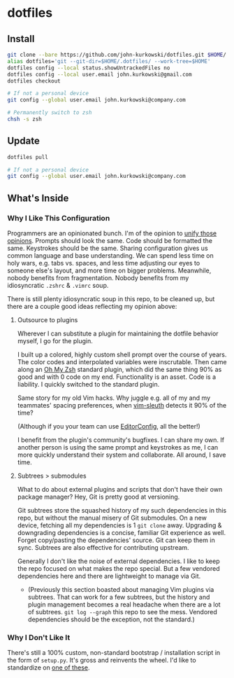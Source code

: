 # dotfiles

## Install

```zsh
git clone --bare https://github.com/john-kurkowski/dotfiles.git $HOME/.dotfiles
alias dotfiles='git --git-dir=$HOME/.dotfiles/ --work-tree=$HOME'
dotfiles config --local status.showUntrackedFiles no
dotfiles config --local user.email john.kurkowski@gmail.com
dotfiles checkout

# If not a personal device
git config --global user.email john.kurkowski@company.com

# Permanently switch to zsh
chsh -s zsh
```

## Update

```zsh
dotfiles pull

# If not a personal device
git config --global user.email john.kurkowski@company.com
```

## What's Inside

### Why I Like This Configuration

Programmers are an opinionated bunch. I'm of the opinion to [unify those
opinions](https://xkcd.com/927/). Prompts should look the same. Code should be
formatted the same. Keystrokes should be the same. Sharing configuration gives
us common language and base understanding. We can spend less time on holy wars,
e.g. tabs vs. spaces, and less time adjusting our eyes to someone else's
layout, and more time on bigger problems. Meanwhile, nobody benefits from
fragmentation. Nobody benefits from my idiosyncratic `.zshrc` & `.vimrc` soup.

There is still plenty idiosyncratic soup in this repo, to be cleaned up, but
there are a couple good ideas reflecting my opinion above:

1. Outsource to plugins

    Wherever I can substitute a plugin for maintaining the dotfile behavior
    myself, I go for the plugin.

    I built up a colored, highly custom shell prompt over the course of years.
    The color codes and interpolated variables were inscrutable. Then came
    along an [Oh My Zsh](https://github.com/robbyrussell/oh-my-zsh) standard
    plugin, which did the same thing 90% as good and with 0 code on my end.
    Functionality is an asset. Code is a liability. I quickly switched to the
    standard plugin.

    Same story for my old Vim hacks. Why juggle e.g. all of my and my
    teammates' spacing preferences, when
    [vim-sleuth](https://github.com/tpope/vim-sleuth) detects it 90% of the
    time?

    (Although if you your team can use
    [EditorConfig](http://editorconfig.org/), all the better!)

    I benefit from the plugin's community's bugfixes. I can share my own. If
    another person is using the same prompt and keystrokes as me, I can more
    quickly understand their system and collaborate. All around, I save time.

2. Subtrees > submodules

    What to do about external plugins and scripts that don't have their own
    package manager? Hey, Git is pretty good at versioning.

    Git subtrees store the squashed history of my such dependencies in this
    repo, but without the manual misery of Git submodules. On a new device,
    fetching all my dependencies is 1 `git clone` away. Upgrading & downgrading
    dependencies is a concise, familiar Git experience as well. Forget
    copy/pasting the dependencies' source. Git can keep them in sync. Subtrees
    are also effective for contributing upstream.

    Generally I don't like the noise of external dependencies. I like to keep
    the repo focused on what makes the repo special. But a few vendored
    dependencies here and there are lightweight to manage via Git.

    * (Previously this section boasted about managing Vim plugins via subtrees.
      That can work for a few subtrees, but the history and plugin management
      becomes a real headache when there are a lot of subtrees. `git log
      --graph` this repo to see the mess. Vendored dependencies should be the
      exception, not the standard.)

### Why I Don't Like It

There's still a 100% custom, non-standard bootstrap / installation script in
the form of `setup.py`. It's gross and reinvents the wheel. I'd like to
standardize on [one of these](https://dotfiles.github.io/).
